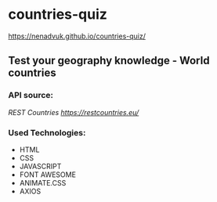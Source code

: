 # countries-quiz
https://nenadvuk.github.io/countries-quiz/
## Test your geography knowledge - World countries



### API source:
*REST Countries https://restcountries.eu/*

### Used Technologies:
- HTML
- CSS
- JAVASCRIPT
- FONT AWESOME
- ANIMATE.CSS
- AXIOS
